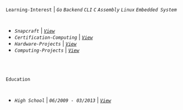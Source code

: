 `Learning-Interest` | _`Go` `Backend` `CLI` `C` `Assembly` `Linux` `Embedded System`_
#
- _`Snapcraft`_ | [_`View`_](https://snapcraft.io/publisher/kentlouisetonino) <br />
- _`Certification-Computing`_ | [_`View`_](https://github.com/kentlouisetonino/kentlouisetonino/blob/develop/certification/Computing.md) <br />
- _`Hardware-Projects`_ | [_`View`_](https://github.com/stars/kentlouisetonino/lists/hardware-projects) <br />
- _`Computing-Projects`_ | [_`View`_](https://github.com/stars/kentlouisetonino/lists/computing-projects) <br />


<br />
<br />

`Education`
#

- _`High School`_ | _`06/2009 - 03/2013`_ | [_`View`_](https://github.com/kentlouisetonino/kentlouisetonino/blob/develop/education/01-High-School.md)

